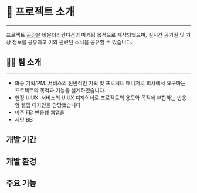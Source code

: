 # 🌟 프로젝트 소개

---

프로젝트 [공감](http://ggair.co.kr/)은 바운더리컨디션의 마케팅 목적으로 제작되었으며, 실시간 공기질 및 기상 정보를 공유하고 이와 관련된 소식을 공유할 수 있습니다.

## 💁‍♀️ 팀 소개

---

- 화송 기획/PM: 서비스의 전반적인 기획 및 프로덕트 매니저로 회사에서 요구하는 프로젝트의 목적과 기능을 설계하였습니다.
- 현정 UIUX: 서비스의 UIUX 디자이너로 프로젝트의 용도와 목적에 부합하는 반응형 웹앱 디자인을 담당했습니다.
- 미주 FE: 반응형 웹앱을
- 세민 BE:

## 개발 기간

## 개발 환경

## 주요 기능
